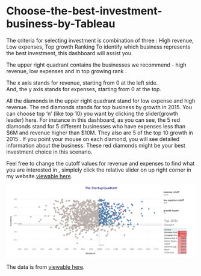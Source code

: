 # Choose-the-best-investment-business-by-Tableau

The criteria for selecting investment is combination of three : 
High revenue, Low expenses, Top growth Ranking
To identify which business represents the best investment, this dashboard will assist you.

The upper right quadrant contains the businesses we recommend - high revenue, low expenses and in top growing rank .

The x axis stands for revenue, starting from 0 at the left side.  
And, the y axis stands for expenses, starting from 0 at the top.

All the diamonds in the upper right quadrant stand for low expense and high revenue.
The red diamonds stands for top business by growth in 2015. You can choose top ‘n’ (like top 10) you want by clicking the slider(growth leader) here.
For instance in this dashboard, as you can see, the 5 red diamonds stand for 5 different businesses who have expenses less than $6M and revenue higher than $10M. They also are 5 of the top 10 growth in 2015 . 
If you point your mouse on each diamond, you will see detailed information about the business. These red diamonds might be your best investment choice in this scenario.
 
Feel free to change the cutoff values for revenue and expenses to find what you are interested in , simplely click the relative slider on up right corner in my website.[viewable here](https://public.tableau.com/shared/S35F3PPR7?:display_count=yes).

<p align="center">
  <img src="https://github.com/vivianccpan/Choose-the-best-investment-business-by-Tableau/blob/master/target%20quadrnt.png"/>
</p>

The data is from [viewable here](https://www.superdatascience.com/pages/tableau-advanced).




